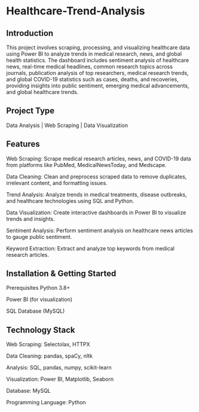 # Healthcare-Trend-Analysis
## Introduction
This project involves scraping, processing, and visualizing healthcare data using Power BI to analyze trends in medical research, news, and global health statistics. The dashboard includes sentiment analysis of healthcare news, real-time medical headlines, common research topics across journals, publication analysis of top researchers, medical research trends, and global COVID-19 statistics such as cases, deaths, and recoveries, providing insights into public sentiment, emerging medical advancements, and global healthcare trends.

## Project Type
Data Analysis | Web Scraping | Data Visualization

## Features
Web Scraping: Scrape medical research articles, news, and COVID-19 data from platforms like PubMed, MedicalNewsToday, and Medscape.

Data Cleaning: Clean and preprocess scraped data to remove duplicates, irrelevant content, and formatting issues.

Trend Analysis: Analyze trends in medical treatments, disease outbreaks, and healthcare technologies using SQL and Python.

Data Visualization: Create interactive dashboards in Power BI to visualize trends and insights.

Sentiment Analysis: Perform sentiment analysis on healthcare news articles to gauge public sentiment.

Keyword Extraction: Extract and analyze top keywords from medical research articles.

## Installation & Getting Started
Prerequisites
Python 3.8+

Power BI (for visualization)

SQL Database (MySQL)

## Technology Stack
Web Scraping: Selectolax, HTTPX

Data Cleaning: pandas, spaCy, nltk

Analysis: SQL, pandas, numpy, scikit-learn

Visualization: Power BI, Matplotlib, Seaborn

Database: MySQL

Programming Language: Python

